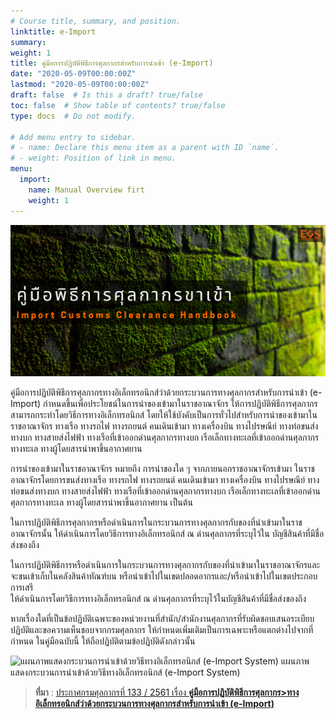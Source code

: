 ```yaml
---
# Course title, summary, and position.
linktitle: e-Import
summary: 
weight: 1
title: คู่มือการปฏิบัติพิธีการศุลกากรสำหรับการนำเข้า (e-Import)
date: "2020-05-09T00:00:00Z"
lastmod: "2020-05-09T00:00:00Z"
draft: false  # Is this a draft? true/false
toc: false  # Show table of contents? true/false
type: docs  # Do not modify.

# Add menu entry to sidebar.
# - name: Declare this menu item as a parent with ID `name`.
# - weight: Position of link in menu.
menu:
  import:
    name: Manual Overview firt 
    weight: 1
---
```



![](https://github.com/ecs-support/knowledge-center/raw/master/img/cover/import-Customs-clearance-handbook.png)

คู่มือการปฏิบัติพิธีการศุลกากรทางอิเล็กทรอนิกส์ว่าด้วยกระบวนการทางศุลกากรสำหรับการนำเข้า    (e-Import) กำหนดขึ้นเพื่อประโยชน์ในการนำของเข้ามาในราชอาณาจักร ให้การปฏิบัติพิธีการศุลกากรสามารถกระทำโดยวิธีการทางอิเล็กทรอนิกส์ โดยให้ใช้บังคับเป็นการทั่วไปสำหรับการนำของเข้ามาในราชอาณาจักร
ทางเรือ ทางรถไฟ ทางรถยนต์ คนเดินเข้ามา ทางเครื่องบิน  ทางไปรษณีย์ ทางท่อขนส่งทางบก ทางสายส่งไฟฟ้า ทางเรือที่เข้าออกด่านศุลกากรทางบก เรือเล็กทางทะเลที่เข้าออกด่านศุลกากรทางทะเล ทางผู้โดยสารนำพาขึ้นอากาศยาน 

การนำของเข้ามาในราชอาณาจักร หมายถึง การนำของใด ๆ จากภายนอกราชอาณาจักรเข้ามา         ในราชอาณาจักรโดยการขนส่งทางเรือ ทางรถไฟ ทางรถยนต์ คนเดินเข้ามา ทางเครื่องบิน ทางไปรษณีย์ 
ทางท่อขนส่งทางบก ทางสายส่งไฟฟ้า ทางเรือที่เข้าออกด่านศุลกากรทางบก เรือเล็กทางทะเลที่เข้าออกด่านศุลกากรทางทะเล ทางผู้โดยสารนำพาขึ้นอากาศยาน เป็นต้น 

ในการปฏิบัติพิธีการศุลกากรหรือดำเนินการในกระบวนการทางศุลกากรกับของที่นำเข้ามาในราชอาณาจักรนั้น ให้ดำเนินการโดยวิธีการทางอิเล็กทรอนิกส์ ณ ด่านศุลกากรที่ระบุไว้ใน บัญชีสินค้าที่มีชื่อส่งของถึง

ในการปฏิบัติพิธีการหรือดำเนินการในกระบวนการทางศุลกากรกับของที่นำเข้ามาในราชอาณาจักรและจะขนเข้าเก็บในคลังสินค้าทัณฑ์บน หรือนำเข้าไปในเขตปลอดอากรและ/หรือนำเข้าไปในเขตประกอบการเสรี    
ให้ดำเนินการโดยวิธีการทางอิเล็กทรอนิกส์ ณ ด่านศุลกากรที่ระบุไว้ในบัญชีสินค้าที่มีชื่อส่งของถึง

หากเรื่องใดที่เป็นข้อปฏิบัติเฉพาะของหน่วยงานที่สำนัก/สำนักงานศุลกากรที่รับผิดชอบเสนอระเบียบปฏิบัติและขอความเห็นชอบจากกรมศุลกากร ให้กำหนดเพิ่มเติมเป็นการเฉพาะหรือแตกต่างไปจากที่กำหนด
ในคู่มือฉบับนี้ ให้ถือปฏิบัติตามข้อปฎิบัติดังกล่าวนั้น


![แผนภาพแสดงกระบวนการนำเข้าด้วยวิธีทางอิเล็กทรอนิกส์ (e-Import System)](https://github.com/yosarawut/WorkingArea/raw/master/KnowledgeCenter/img/e-import_system.png)
แผนภาพแสดงกระบวนการนำเข้าด้วยวิธีทางอิเล็กทรอนิกส์ (e-Import System)

> **ที่มา** : [ประกาศกรมศุลกากรที่ 133 / 2561 เรื่อง **คู่มือการปฏิบัติพิธีการศุลกากร>ทางอิเล็กทรอนิกส์ว่าด้วยกระบวนการทางศุลกากรสำหรับการนำเข้า (e-Import)**](http://www.customs.go.th/cont_strc_download_with_docno_date.php?lang=th&top_menu=menu_homepage&current_id=14223132414d505f49464b49464b4a)